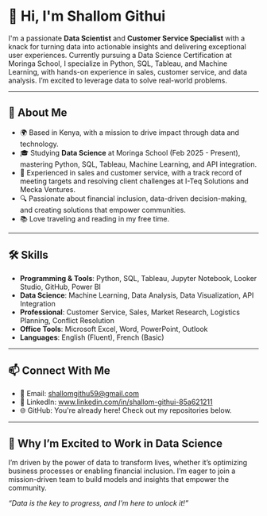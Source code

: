 # 👋 Hi, I'm Shallom Githui

I'm a passionate **Data Scientist** and **Customer Service Specialist** with a knack for turning data into actionable insights and delivering exceptional user experiences. Currently pursuing a Data Science Certification at Moringa School, I specialize in Python, SQL, Tableau, and Machine Learning, with hands-on experience in sales, customer service, and data analysis. I’m excited to leverage data to solve real-world problems.

---

## 🚀 About Me
- 🌍 Based in Kenya, with a mission to drive impact through data and technology.
- 🎓 Studying **Data Science** at Moringa School (Feb 2025 - Present), mastering Python, SQL, Tableau, Machine Learning, and API integration.
- 💼 Experienced in sales and customer service, with a track record of meeting targets and resolving client challenges at I-Teq Solutions and Mecka Ventures.
- 🔍 Passionate about financial inclusion, data-driven decision-making, and creating solutions that empower communities.
- 📚 Love traveling and reading in my free time.

---

## 🛠️ Skills
- **Programming & Tools**: Python, SQL, Tableau, Jupyter Notebook, Looker Studio, GitHub, Power BI
- **Data Science**: Machine Learning, Data Analysis, Data Visualization, API Integration
- **Professional**: Customer Service, Sales, Market Research, Logistics Planning, Conflict Resolution
- **Office Tools**: Microsoft Excel, Word, PowerPoint, Outlook
- **Languages**: English (Fluent), French (Basic)

---

## 📫 Connect With Me
- 📧 Email: [shallomgithu59@gmail.com](mailto:shallomgithu59@gmail.com)
- 🔗 LinkedIn: www.linkedin.com/in/shallom-githui-85a621211
- 🌐 GitHub: You're already here! Check out my repositories below.

---

## 🌟 Why I’m Excited to Work in Data Science
I’m driven by the power of data to transform lives, whether it’s optimizing business processes or enabling financial inclusion. I’m eager to join a mission-driven team to build models and insights that empower the community.

*“Data is the key to progress, and I’m here to unlock it!”*

